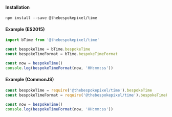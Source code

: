 #### Installation

```shell
npm install --save @thebespokepixel/time
```

#### Example (ES2015)

```js
import bTime from '@thebespokepixel/time'

const bespokeTime = bTime.bespokeTime
const bespokeTimeFormat = bTime.bespokeTimeFormat

const now = bespokeTime()
console.log(bespokeTimeFormat(now, 'HH:mm:ss'))
```

#### Example (CommonJS)

```js
const bespokeTime = require('@thebespokepixel/time').bespokeTime
const bespokeTimeFormat = require('@thebespokepixel/time').bespokeTimeFormat

const now = bespokeTime()
console.log(bespokeTimeFormat(now, 'HH:mm:ss'))
```
